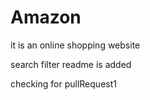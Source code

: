 # Amazon
it is an online shopping website

search filter readme is added

checking for pullRequest1
